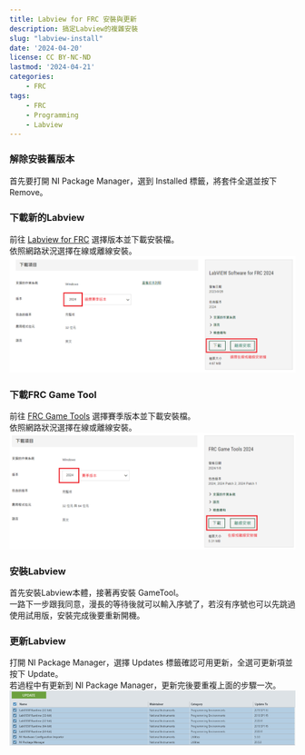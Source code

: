 ```yaml
---
title: Labview for FRC 安裝與更新
description: 搞定Labview的複雜安裝
slug: "labview-install"
date: '2024-04-20'
license: CC BY-NC-ND
lastmod: '2024-04-21'
categories:
    - FRC
tags:
    - FRC
    - Programming
    - Labview
---
```


### 解除安裝舊版本
首先要打開 NI Package Manager，選到 Installed 標籤，將套件全選並按下 Remove。

### 下載新的Labview
前往 [Labview for FRC](https://www.ni.com/en-us/support/downloads/software-products/download.labview-software-for-frc.html) 選擇版本並下載安裝檔。<br>
依照網路狀況選擇在線或離線安裝。<br>
![Labview download](Labview_download_page.png)

### 下載FRC Game Tool
前往 [FRC Game Tools](https://www.ni.com/zh-tw/support/downloads/drivers/download.frc-game-tools.html) 選擇賽季版本並下載安裝檔。<br>
依照網路狀況選擇在線或離線安裝。<br>
![Gametool download](Gametool_download_page.png)

### 安裝Labview
首先安裝Labview本體，接著再安裝 GameTool。<br>
一路下一步跟我同意，漫長的等待後就可以輸入序號了，若沒有序號也可以先跳過使用試用版，安裝完成後要重新開機。

### 更新Labview
打開 NI Package Manager，選擇 Updates 標籤確認可用更新，全選可更新項並按下 Update。<br>
若過程中有更新到 NI Package Manager，更新完後要重複上面的步驟一次。<br>
![Labview update](Labview_update.png)